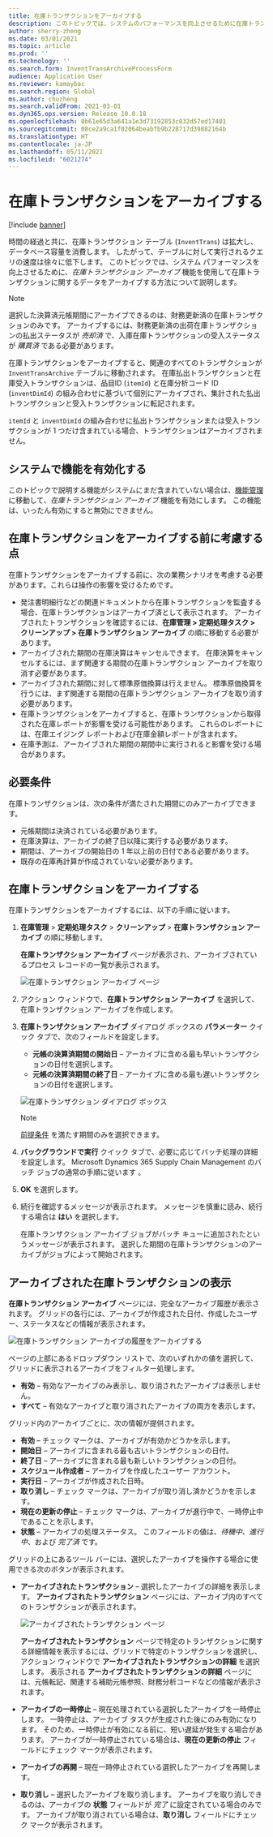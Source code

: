 ```yaml
---
title: 在庫トランザクションをアーカイブする
description: このトピックでは、システムのパフォーマンスを向上させるために在庫トランザクション データをアーカイブする方法について説明します。
author: sherry-zheng
ms.date: 03/01/2021
ms.topic: article
ms.prod: ''
ms.technology: ''
ms.search.form: InventTransArchiveProcessForm
audience: Application User
ms.reviewer: kamaybac
ms.search.region: Global
ms.author: chuzheng
ms.search.validFrom: 2021-03-01
ms.dyn365.ops.version: Release 10.0.18
ms.openlocfilehash: 8b61e65d3a641a1e3d73192853c832d57ed17401
ms.sourcegitcommit: 08ce2a9ca1f02064beabfb9b228717d39882164b
ms.translationtype: HT
ms.contentlocale: ja-JP
ms.lasthandoff: 05/11/2021
ms.locfileid: "6021274"
---
```

# <a name="archive-inventory-transactions"></a>在庫トランザクションをアーカイブする

[!include [banner](../../includes/banner.md)]

時間の経過と共に、在庫トランザクション テーブル (`InventTrans`) は拡大し、データベース容量を消費します。 したがって、テーブルに対して実行されるクエリの速度は徐々に低下します。 このトピックでは、システム パフォーマンスを向上させるために、*在庫トランザクション アーカイブ* 機能を使用して在庫トランザクションに関するデータをアーカイブする方法について説明します。

> [!NOTE]
> 選択した決算済元帳期間にアーカイブできるのは、財務更新済の在庫トランザクションのみです。 アーカイブするには、財務更新済の出荷在庫トランザクションの払出ステータスが *売却済* で、入庫在庫トランザクションの受入ステータスが *購買済* である必要があります。

在庫トランザクションをアーカイブすると、関連のすべてのトランザクションが `InventTransArchive` テーブルに移動されます。 在庫払出トランザクションと在庫受入トランザクションは、品目ID (`itemId`) と在庫分析コード ID (`inventDimId`) の組み合わせに基づいて個別にアーカイブされ、集計された払出トランザクションと受入トランザクションに転記されます。

`itemId` と `inventDimId` の組み合わせに払出トランザクションまたは受入トランザクションが 1 つだけ含まれている場合、トランザクションはアーカイブされません。

## <a name="turn-on-the-feature-in-your-system"></a>システムで機能を有効化する

このトピックで説明する機能がシステムにまだ含まれていない場合は、[機能管理](../../fin-ops-core/fin-ops/get-started/feature-management/feature-management-overview.md) に移動して、*在庫トランザクション アーカイブ* 機能を有効にします。 この機能は、いったん有効にすると無効にできません。

## <a name="things-to-consider-before-you-archive-inventory-transactions"></a>在庫トランザクションをアーカイブする前に考慮する点

在庫トランザクションをアーカイブする前に、次の業務シナリオを考慮する必要があります。これらは操作の影響を受けるためです。

- 発注書明細行などの関連ドキュメントから在庫トランザクションを監査する場合、在庫トランザクションはアーカイブ済として表示されます。 アーカイブされたトランザクションを確認するには、**在庫管理 \> 定期処理タスク \> クリーンアップ \> 在庫トランザクション アーカイブ** の順に移動する必要があります。
- アーカイブされた期間の在庫決算はキャンセルできます。 在庫決算をキャンセルするには、まず関連する期間の在庫トランザクション アーカイブを取り消す必要があります。
- アーカイブされた期間に対して標準原価換算は行えません。 標準原価換算を行うには、まず関連する期間の在庫トランザクション アーカイブを取り消す必要があります。
- 在庫トランザクションをアーカイブすると、在庫トランザクションから取得された在庫レポートが影響を受ける可能性があります。 これらのレポートには、在庫エイジング レポートおよび在庫金額レポートが含まれます。
- 在庫予測は、アーカイブされた期間の期間中に実行されると影響を受ける場合があります。

## <a name="prerequisites"></a>必要条件

在庫トランザクションは、次の条件が満たされた期間にのみアーカイブできます。

- 元帳期間は決済されている必要があります。
- 在庫決算は、アーカイブの終了日以降に実行する必要があります。
- 期間は、アーカイブの開始日の 1 年以上前の日付である必要があります。
- 既存の在庫再計算が作成されていない必要があります。

## <a name="archive-inventory-transactions"></a>在庫トランザクションをアーカイブする

在庫トランザクションをアーカイブするには、以下の手順に従います。

1. **在庫管理** \> **定期処理タスク** \> **クリーンアップ** \> **在庫トランザクション アーカイブ** の順に移動します。

    **在庫トランザクション アーカイブ** ページが表示され、アーカイブされているプロセス レコードの一覧が表示されます。

    ![在庫トランザクション アーカイブ ページ](media/archive-inventory-empty.png "在庫トランザクション アーカイブ ページ")

1. アクション ウィンドウで、**在庫トランザクション アーカイブ** を選択して、在庫トランザクション アーカイブを作成します。
1. **在庫トランザクション アーカイブ** ダイアログ ボックスの **パラメーター** クイック タブで、次のフィールドを設定します。

    - **元帳の決算済期間の開始日** – アーカイブに含める最も早いトランザクションの日付を選択します。
    - **元帳の決算済期間の終了日** – アーカイブに含める最も遅いトランザクションの日付を選択します。

    ![在庫トランザクション ダイアログ ボックス](media/archive-inventory-dates.png "在庫トランザクション ダイアログ ボックス")

    > [!NOTE]
    > [前提条件](#prerequisites) を満たす期間のみを選択できます。

1. **バックグラウンドで実行** クイック タブで、必要に応じてバッチ処理の詳細を設定します。 Microsoft Dynamics 365 Supply Chain Management のバッチ ジョブの通常の手順に従います 。
1. **OK** を選択します。
1. 続行を確認するメッセージが表示されます。 メッセージを慎重に読み、続行する場合は **はい** を選択します。

    在庫トランザクション アーカイブ ジョブがバッチ キューに追加されたというメッセージが表示されます。 選択した期間の在庫トランザクションのアーカイブがジョブによって開始されます。

## <a name="view-archived-inventory-transactions"></a>アーカイブされた在庫トランザクションの表示

**在庫トランザクション アーカイブ** ページには、完全なアーカイブ履歴が表示されます。 グリッドの各行には、アーカイブが作成された日付、作成したユーザー、ステータスなどの情報が表示されます。

![在庫トランザクション アーカイブの履歴をアーカイブする](media/archive-inventory-full.png "在庫トランザクション アーカイブの履歴をアーカイブする")

ページの上部にあるドロップダウン リストで、次のいずれかの値を選択して、グリッドに表示されるアーカイブをフィルター処理します。

- **有効** – 有効なアーカイブのみ表示し、取り消されたアーカイブは表示しません。
- **すべて** – 有効なアーカイブと取り消されたアーカイブの両方を表示します。

グリッド内のアーカイブごとに、次の情報が提供されます。

- **有効** – チェック マークは、アーカイブが有効かどうかを示します。
- **開始日** – アーカイブに含まれる最も古いトランザクションの日付。
- **終了日** – アーカイブに含まれる最も新しいトランザクションの日付。
- **スケジュール作成者** – アーカイブを作成したユーザー アカウント。
- **実行日** – アーカイブが作成された日時。
- **取り消し** – チェック マークは、アーカイブが取り消し済かどうかを示します。
- **現在の更新の停止** – チェック マークは、アーカイブが進行中で、一時停止中であることを示します。
- **状態** – アーカイブの処理ステータス。 このフィールドの値は、*待機中*、*進行中*、および *完了済* です。

グリッドの上にあるツール バーには、選択したアーカイブを操作する場合に使用できる次のボタンが表示されます。

- **アーカイブされたトランザクション** – 選択したアーカイブの詳細を表示します。 **アーカイブされたトランザクション** ページには、アーカイブ内のすべてのトランザクションが表示されます。

    ![アーカイブされたトランザクション ページ](media/archive-inventory-transactions.png "アーカイブされたトランザクション ページ")

    **アーカイブされたトランザクション** ページで特定のトランザクションに関する詳細情報を表示するには、グリッドで特定のトランザクションを選択し、アクション ウィンドウで **アーカイブされたトランザクションの詳細** を選択します。 表示される **アーカイブされたトランザクションの詳細** ページには、元帳転記、関連する補助元帳参照、財務分析コードなどの情報が表示されます。

- **アーカイブの一時停止** – 現在処理されている選択したアーカイブを一時停止します。 一時停止は、アーカイブ タスクが生成された後にのみ有効になります。 そのため、一時停止が有効になる前に、短い遅延が発生する場合があります。 アーカイブが一時停止されている場合は、**現在の更新の停止** フィールドにチェック マークが表示されます。
- **アーカイブの再開** – 現在一時停止されている選択したアーカイブを再開します。
- **取り消し** – 選択したアーカイブを取り消します。 アーカイブを取り消しできるのは、アーカイブの **状態** フィールドが *完了* に設定されている場合のみです。 アーカイブが取り消されている場合は、**取り消し** フィールドにチェック マークが表示されます。
